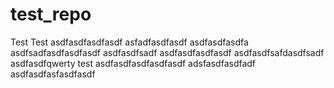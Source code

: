 # test_repo
Test
Test
asdfasdfasdfasdf
asfadfasdfasdf
asdfasdfasdfa
asdfsadfasdfasdfasdf
asdfasdfsadf
asdfasdfasdfasdf
asdfasdfsafdasdfsadf
asdfasdfqwerty
test
asdfasdfasdfasdfasdf
adsfasdfasdfadf
asdfasdfasfasdfasdf
